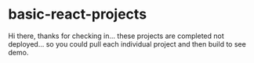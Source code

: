 # basic-react-projects

Hi there, thanks for checking in... these projects are completed not deployed... so you could pull each individual project and then build to see demo.
